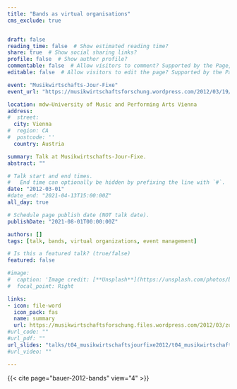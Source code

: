 ```yaml
---
title: "Bands as virtual organisations"
cms_exclude: true


draft: false
reading_time: false  # Show estimated reading time?
share: true  # Show social sharing links?
profile: false  # Show author profile?
commentable: false  # Allow visitors to comment? Supported by the Page, Post, and Docs content types.
editable: false  # Allow visitors to edit the page? Supported by the Page, Post, and Docs content types.

event: "Musikwirtschafts-Jour-Fixe"
event_url: "https://musikwirtschaftsforschung.wordpress.com/2012/03/19/bands-as-virtual-organisations-zusammenfassung-des-musikwirtschafts-jour-fixe-vom-14-marz-2012/"

location: mdw—University of Music and Performing Arts Vienna
address:
#  street: 
  city: Vienna
#  region: CA
#  postcode: ''
  country: Austria

summary: Talk at Musikwirtschafts-Jour-Fixe.
abstract: ""

# Talk start and end times.
#   End time can optionally be hidden by prefixing the line with `#`.
date: "2012-03-01"
#date_end: "2021-04-13T15:00:00Z"
all_day: true

# Schedule page publish date (NOT talk date).
publishDate: "2021-08-01T00:00:00Z"

authors: []
tags: [talk, bands, virtual organizations, event management]

# Is this a featured talk? (true/false)
featured: false

#image:
#  caption: 'Image credit: [**Unsplash**](https://unsplash.com/photos/bzdhc5b3Bxs)'
#  focal_point: Right

links:
- icon: file-word
  icon_pack: fas
  name: summary
  url: https://musikwirtschaftsforschung.files.wordpress.com/2012/03/zusammenfassung_bands_as_virtual_organisations.doc
#url_code: ""
#url_pdf: ""
url_slides: "talks/t04_musikwirtschaftsjourfixe2012/t04_musikwirtschaftsjourfixe2012_slides.pdf"
#url_video: ""

---
```


{{< cite page="bauer-2012-bands" view="4" >}}
